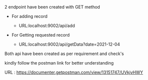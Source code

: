 2 endpoint have been created with GET method 

- For adding record 
  - URL:localhost:9002/api/add


- For Getting requested record
  - URL:localhost:9002/api/getData?date=2021-12-04
  
Both api have been created as per requirement and check's 

kindly follow the postman link for better understanding

URL : https://documenter.getpostman.com/view/13151747/UVkjvHWY

    